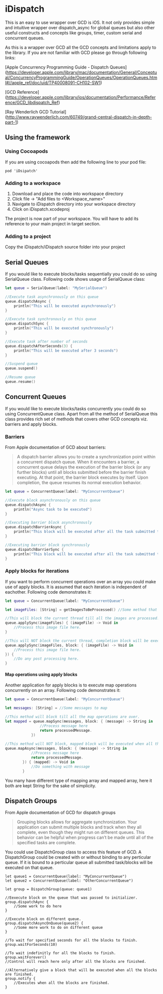 # iDispatch

This is an easy to use wrapper over GCD is iOS. It not only provides simple and intuitive wrapper over dispatch_async for global queues but also other useful constructs and concepts like groups, timer, custom serial and concurrent queues.

As this is a wrapper over GCD all the GCD concepts and limitations apply to the library. If you are not familiar with GCD please go through following links:

[Apple Concurrency Programming Guide - Dispatch Queues] (https://developer.apple.com/library/mac/documentation/General/Conceptual/ConcurrencyProgrammingGuide/OperationQueues/OperationQueues.html#//apple_ref/doc/uid/TP40008091-CH102-SW1)

[GCD Reference] (https://developer.apple.com/library/ios/documentation/Performance/Reference/GCD_libdispatch_Ref)

[Ray Wenderlich GCD Tutorial] (http://www.raywenderlich.com/60749/grand-central-dispatch-in-depth-part-1)

## Using the framework

### Using Cocoapods
If you are using cocoapods then add the following line to your pod file:

```
pod 'iDsipatch'
```

### Adding to a workspace

1. Download and place the code into workspace directory 
2. Click file -> "Add files to <Workspace_name>"
3. Navigate to iDispatch directory into your workspace directory
4. Click on iDispatch.xcodeproj

The project is now part of your workspace. You will have to add its reference to your main project in target section.

### Adding to a project

Copy the iDispatch/iDispatch source folder into your project



## Serial Queues

If you would like to execute blocks/tasks sequentially you could do so using SerialQueue class. Following code shows usage of SerialQueue class:

```swift
let queue = SerialQueue(label: "MySerialQueue")

//Execute task asynchronously on this queue
queue.dispatchAsync {
    println("This will be executed asynchronously")
}

//Execute task synchronously on this queue
queue.dispatchSync {
    println("This will be executed synchronously")
}

//Execute task after number of seconds
queue.dispatchAfterSeconds(3) {
    println("This will be executed after 3 seconds")
}

//Suspend queue
queue.suspend()

//Resume queue
queue.resume()

```

## Concurrent Queues

If you would like to execute blocks/tasks concurrently you could do so using ConcurrentQueue class. Apart from all the method of SerialQueue this class provides rich set of methods that covers other GCD concepts viz. barriers and apply blocks. 

### Barriers
From Apple documentation of GCD about barriers:

> A dispatch barrier allows you to create a synchronization point within a concurrent dispatch queue. When it encounters a barrier, a concurrent queue delays the execution of the barrier block (or any further blocks) until all blocks submitted before the barrier finish executing. At that point, the barrier block executes by itself. Upon completion, the queue resumes its normal execution behavior.

```swift
let queue = ConcurrentQueue(label: "MyConcurrentQueue") 

//Execute block asynchronously on this queue
queue.dispatchAsync {
    println("Async task to be executed")
}

//Executing barrier block asynchronously
queue.dispatchBarrierAsync {
    println("This block will be executed after all the task submitted to this queue before this block are finished")
}

//Executing barrier block synchronously
queue.dispatchBarrierSync {
    println("This block will be executed after all the task submitted to this queue before this block are finished")
}

```

### Apply blocks for iterations

If you want to perform concurrent operations over an array you could make use of apply blocks. It is assumed that each iteration is independent of eachother. Following code demonstrates it:

```swift
let queue = ConcurrentQueue(label: "MyConcurrentQueue") 

let imageFiles: [String] = getImagesToBeProcessed() //Some method that will return image file paths that needs to be processed.

//This will block the current thread till all the images are processed. 
queue.applySync(imageFiles) { (imageFile) -> Void in
    //Process this image file here. 
}

//This will NOT block the current thread, completion block will be executed after all the images are processed.
queue.applySync(imageFiles, block: { (imageFile) -> Void in
    //Process this image file here. 
}) {
    //Do any post processing here.
}
```

#### Map operations using apply blocks

Another application for apply blocks is to execute map operations concurrently on an array. Following code demonstrates it:

```swift
let queue = ConcurrentQueue(label: "MyConcurrentQueue") 

let messages: [String] = //Some messages to map

//This method will block till all the map operations are over.
let mapped = queue.mapSync(messages, block: { (message) -> String in
                //Process message here
                return processedMessage.
            })
            
//This method will NOT block, mapped block will be executed when all the mapp operations are finished.
queue.mapAsync(messages, block: { (message) -> String in
            //Process message here
            return processedMessage.
        }) { (mapped) -> Void in
            //Do something with message
        }
```
You many have different type of mapping array and mapped array, here it both are kept String for the sake of simplicity.

## Dispatch Groups

From Apple documentation of GCD for dispatch groups

> Grouping blocks allows for aggregate synchronization. Your application can submit multiple blocks and track when they all complete, even though they might run on different queues. This behavior can be helpful when progress can’t be made until all of the specified tasks are complete.

You could use DispatchGroup class to access this feature of GCD. A DispatchGroup could be created with or without binding to any perticular queue. If it is bound to a perticular queue all submitted task/blocks will be executed on that queue.

```
let queue1 = ConcurrentQueue(label: "MyConcurrentQueue")
let queue2 = ConcurrentQueue(label: "OtherConcurrentQueue")

let group = DispatchGroup(queue: queue1)

//Eexecute block on the queue that was passed to initializer. 
group.dispatchAync {
    //Some work to do here
}

//Execute block on different queue.
group.dispatchAsyncOnQueue(queue2) {
    //Some more work to do on different queue
}

//To wait for specified seconds for all the blocks to finish.
group.waitForSeconds(10)

//To wait indefinitly for all the blocks to finish.
group.waitForever()
//Control will reach here only after all the blocks are finished.

//Alternatively give a block that will be executed when all the blocks are finished.
group.notify {
    //Executes when all the blocks are finished.
}
```
